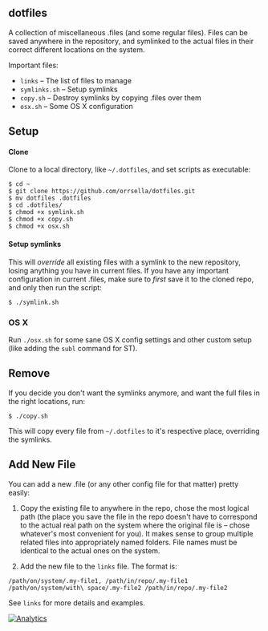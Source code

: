 ## dotfiles

A collection of miscellaneous .files (and some regular files). Files can be saved anywhere in the repository, and symlinked to the actual files in their correct different locations on the system.

Important files:

* `links` – The list of files to manage
* `symlinks.sh` – Setup symlinks
* `copy.sh` – Destroy symlinks by copying .files over them
* `osx.sh` – Some OS X configuration

## Setup

#### Clone

Clone to a local directory, like `~/.dotfiles`, and set scripts as executable:

```
$ cd ~
$ git clone https://github.com/orrsella/dotfiles.git
$ mv dotfiles .dotfiles
$ cd .dotfiles/
$ chmod +x symlink.sh
$ chmod +x copy.sh
$ chmod +x osx.sh
```

#### Setup symlinks

This will *override* all existing files with a symlink to the new repository, losing anything you have in current files. If you have any important configuration in current .files, make sure to *first* save it to the cloned repo, and only then run the script:

```
$ ./symlink.sh
```

### OS X

Run `./osx.sh` for some sane OS X config settings and other custom setup (like adding the `subl` command for ST).

## Remove

If you decide you don't want the symlinks anymore, and want the full files in the right locations, run:

```
$ ./copy.sh
```

This will copy every file from `~/.dotfiles` to it's respective place, overriding the symlinks.

## Add New File

You can add a new .file (or any other config file for that matter) pretty easily:

1. Copy the existing file to anywhere in the repo, chose the most logical path (the place you save the file in the repo doesn't have to correspond to the actual real path on the system where the original file is – chose whatever's most convenient for you). It makes sense to group multiple related files into appropriately named folders. File names must be identical to the actual ones on the system.

2. Add the new file to the `links` file. The format is:

```
/path/on/system/.my-file1, /path/in/repo/.my-file1
/path/on/system/with\ space/.my-file2 /path/in/repo/.my-file2
```

See `links` for more details and examples.

[![Analytics](https://ga-beacon.appspot.com/UA-29484955-3/dotfiles/readme?pixel)](https://github.com/igrigorik/ga-beacon)